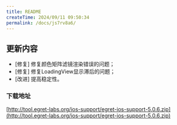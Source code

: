 ```yaml
---
title: README
createTime: 2024/09/11 09:50:34
permalink: /docs/js7rv8a6/
---
```

## 更新内容

* [修复] 修复颜色矩阵滤镜渲染错误的问题；
* [修复] 修复LoadingView显示滞后的问题；
* [改进] 提高稳定性。

### 下载地址

[http://tool.egret-labs.org/ios-support/egret-ios-support-5.0.6.zip](http://tool.egret-labs.org/ios-support/egret-ios-support-5.0.6.zip)